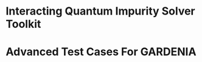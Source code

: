 Interacting Quantum Impurity Solver Toolkit
===========================================

Advanced Test Cases For GARDENIA
================================
